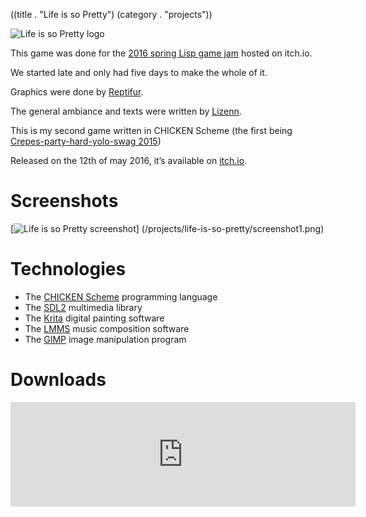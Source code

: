 ((title . "Life is so Pretty")
 (category . "projects"))

![Life is so Pretty logo](/projects/life-is-so-pretty/logo.png)

This game was done for the [2016 spring Lisp game jam](https://itch.io/jam/spring-2016-lisp-game-jam) hosted on itch.io.

We started late and only had five days to make the whole of it.

Graphics were done by [Reptifur][reptifur].

The general ambiance and texts were written by [Lizenn][lizenn].

This is my second game written in CHICKEN Scheme (the first being [Crepes-party-hard-yolo-swag 2015](cphys2015.xhtml))

Released on the 12th of may 2016, it’s available on [itch.io](https://kooda.itch.io/life-is-so-pretty).

Screenshots
===========

[<img alt="Life is so Pretty screenshot" class="f" src="/projects/life-is-so-pretty/screenshot1.png"/>]
(/projects/life-is-so-pretty/screenshot1.png)

Technologies
============

- The [CHICKEN Scheme][chicken] programming language
- The [SDL2][sdl2] multimedia library
- The [Krita][krita] digital painting software
- The [LMMS][lmms] music composition software
- The [GIMP][gimp] image manipulation program


Downloads
=========

<iframe frameborder="0" src="https://itch.io/embed/66540" width="552" height="167"></iframe>

[reptifur]: https://repti.fr
[lizenn]: https://www.twitch.tv/lizenn

[chicken]: http://call-cc.org/
[sdl2]: https://libsdl.org/
[krita]: https://krita.org/
[lmms]: https://lmms.io/
[gimp]: http://www.gimp.org/
